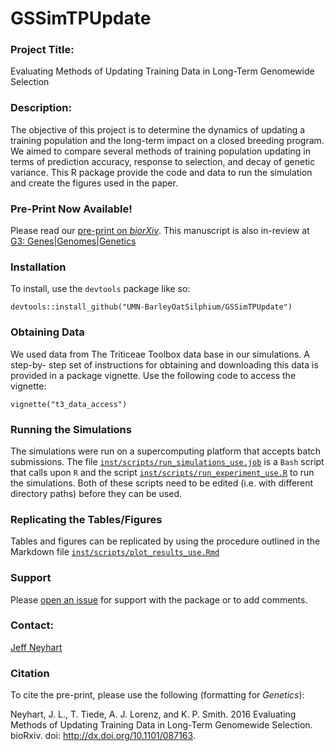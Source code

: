 # GSSimTPUpdate

### Project Title:
Evaluating Methods of Updating Training Data in Long-Term Genomewide Selection

### Description:
The objective of this project is to determine the dynamics of updating a 
training population and the long-term impact on a closed breeding program. 
We aimed to compare several methods of training population updating in terms of 
prediction accuracy, response to selection, and decay of genetic variance. This 
R package provide the code and data to run the simulation and create the figures 
used in the paper.

### **Pre-Print Now Available!**

Please read our [pre-print on *biorXiv*](http://biorxiv.org/content/early/2016/11/10/087163). 
This manuscript is also in-review at [G3: Genes|Genomes|Genetics](http://www.g3journal.org/)


### Installation
To install, use the `devtools` package like so:

```
devtools::install_github("UMN-BarleyOatSilphium/GSSimTPUpdate")
```

### Obtaining Data
We used data from The Triticeae Toolbox data base in our simulations. A step-by-
step set of instructions for obtaining and downloading this data is provided
in a package vignette. Use the following code to access the vignette:

```
vignette("t3_data_access")
```

### Running the Simulations

The simulations were run on a supercomputing platform that accepts batch submissions.
The file [`inst/scripts/run_simulations_use.job`](https://github.com/UMN-BarleyOatSilphium/GSSimTPUpdate/tree/master/inst/scripts/run_simulations_use.job) is a `Bash` script that calls upon
`R` and the script [`inst/scripts/run_experiment_use.R`](https://github.com/UMN-BarleyOatSilphium/GSSimTPUpdate/tree/master/inst/scripts/run_experiment_use.R) to run the simulations. Both
of these scripts need to be edited (i.e. with different directory paths) before
they can be used.

### Replicating the Tables/Figures

Tables and figures can be replicated by using the procedure outlined in the 
Markdown file [`inst/scripts/plot_results_use.Rmd`](https://github.com/UMN-BarleyOatSilphium/GSSimTPUpdate/tree/master/inst/scripts/plot_results_use.Rmd)

### Support

Please [open an issue](https://github.com/UMN-BarleyOatSilphium/GSSimTPUpdate/issues/new) 
for support with the package or to add comments.

### Contact:
[Jeff Neyhart](neyha001@umn.edu)

### Citation

To cite the pre-print, please use the following (formatting for *Genetics*):

Neyhart, J. L., T. Tiede, A. J. Lorenz, and K. P. Smith. 2016 Evaluating Methods 
of Updating Training Data in Long-Term Genomewide Selection. bioRxiv. 
doi: http://dx.doi.org/10.1101/087163. 

